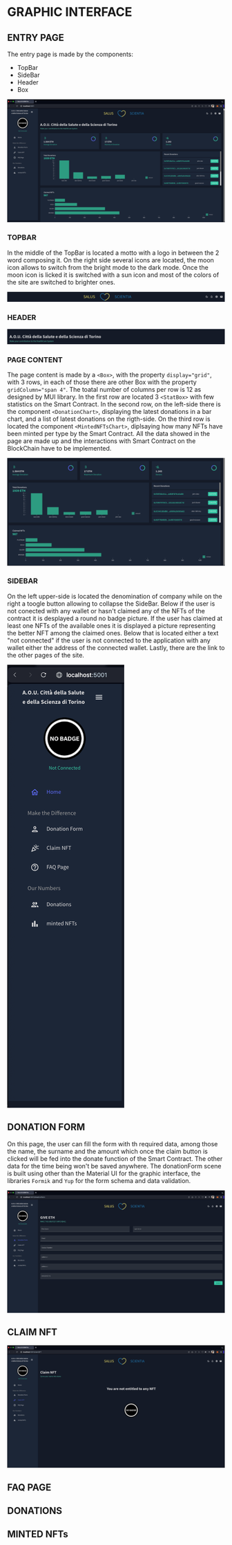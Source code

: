 # GRAPHIC INTERFACE

## ENTRY PAGE

The entry page is made by the components:
- TopBar
- SideBar
- Header
- Box

![screenshot of the entry page](UI_scrrenschots/entry_page.png)

### TOPBAR

In the middle of the TopBar is located a motto with a logo in between the 2 word composing it.
On the right side several icons are located, the moon icon allows to switch from the bright mode to the dark mode.
Once the moon icon is licked it is switched with a sun icon and most of the colors of the site are switched to brighter ones.
     
![screenshot of the TopBar](UI_scrrenschots/TopBar.png)

### HEADER

![screenshot of the header of the entry page](UI_scrrenschots/header_entry_page.png)

### PAGE CONTENT

The page content is made by a `<Box>`, with the property ```display="grid"```, with 3 rows, in each of those there are other Box with the property ```gridColumn="span 4"```.
The toatal number of columns per row is 12 as designed by MUI library.
In the first row are located 3 `<StatBox>` with few statistics on the Smart Contract.
In the second row, on the left-side there is the component `<DonationChart>`, displaying the latest donations in a bar chart, and a list of latest donations on the rigth-side.
On the third row is located the component `<MintedNFTsChart>`, diplsaying how many NFTs have been minted per type by the Smart Contract.
All the data showed in the page are made up and the interactions with Smart Contract on the BlockChain have to be implemented.

![screenshot of the entry page content](UI_scrrenschots/entry_page_content.png)

### SIDEBAR

On the left upper-side is located the denomination of company while on the right a toogle button allowing to collapse the SideBar.
Below if the user is not conected with any wallet or hasn't claimed any of the NFTs of the contract it is desplayed a round no badge picture.
If the user has claimed at least one NFTs of the available ones it is displayed a picture representing the better NFT among the claimed ones.
Below that is located either a text "not connected" if the user is not connected to the application with any wallet either the address of the connected wallet.
Lastly, there are the link to the other pages of the site.

![screenshot of the SideBar with no wallet connected](UI_scrrenschots/SideBar_no_wallet.png)

## DONATION FORM

On this page, the user can fill the form with th required data, among those the name, the surname and the amount which once the claim button is clicked will be fed into the donate function of the Smart Contract.
The other data for the time being won't be saved anywhere.
The donationForm scene is built using other than the Material UI for the graphic interface, the libraries `Formik` and `Yup` for the form schema and data validation.


![screenshot of the donation form page](UI_scrrenschots/donation_form.png)

## CLAIM NFT

![screenshot of the claimNFT scene when no wallet is connected](UI_scrrenschots/claimNFT_page_no_badge.png)

## FAQ PAGE

## DONATIONS

## MINTED NFTs

